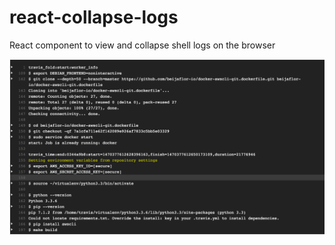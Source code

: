 # react-collapse-logs
React component to view and collapse shell logs on the browser

![](/screenshot.png)
